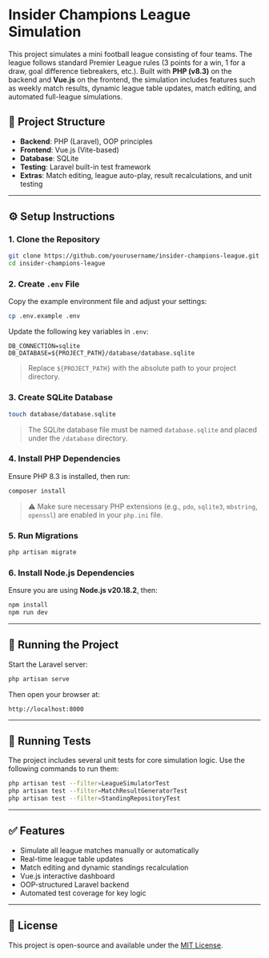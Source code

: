 # Insider Champions League Simulation

This project simulates a mini football league consisting of four teams. The league follows standard Premier League rules (3 points for a win, 1 for a draw, goal difference tiebreakers, etc.). Built with **PHP (v8.3)** on the backend and **Vue.js** on the frontend, the simulation includes features such as weekly match results, dynamic league table updates, match editing, and automated full-league simulations.

## 📁 Project Structure

* **Backend**: PHP (Laravel), OOP principles
* **Frontend**: Vue.js (Vite-based)
* **Database**: SQLite
* **Testing**: Laravel built-in test framework
* **Extras**: Match editing, league auto-play, result recalculations, and unit testing

---

## ⚙️ Setup Instructions

### 1. Clone the Repository

```bash
git clone https://github.com/yourusername/insider-champions-league.git
cd insider-champions-league
```

### 2. Create `.env` File

Copy the example environment file and adjust your settings:

```bash
cp .env.example .env
```

Update the following key variables in `.env`:

```dotenv
DB_CONNECTION=sqlite
DB_DATABASE=${PROJECT_PATH}/database/database.sqlite
```

> Replace `${PROJECT_PATH}` with the absolute path to your project directory.

### 3. Create SQLite Database

```bash
touch database/database.sqlite
```

> The SQLite database file must be named `database.sqlite` and placed under the `/database` directory.

### 4. Install PHP Dependencies

Ensure PHP 8.3 is installed, then run:

```bash
composer install
```

> ⚠️ Make sure necessary PHP extensions (e.g., `pdo`, `sqlite3`, `mbstring`, `openssl`) are enabled in your `php.ini` file.

### 5. Run Migrations

```bash
php artisan migrate
```

### 6. Install Node.js Dependencies

Ensure you are using **Node.js v20.18.2**, then:

```bash
npm install
npm run dev
```

---

## 🏃 Running the Project

Start the Laravel server:

```bash
php artisan serve
```

Then open your browser at:

```
http://localhost:8000
```

---

## 🧪 Running Tests

The project includes several unit tests for core simulation logic. Use the following commands to run them:

```bash
php artisan test --filter=LeagueSimulatorTest
php artisan test --filter=MatchResultGeneratorTest
php artisan test --filter=StandingRepositoryTest
```

---

## ✅ Features

* Simulate all league matches manually or automatically
* Real-time league table updates
* Match editing and dynamic standings recalculation
* Vue.js interactive dashboard
* OOP-structured Laravel backend
* Automated test coverage for key logic

---

## 📄 License

This project is open-source and available under the [MIT License](LICENSE).
